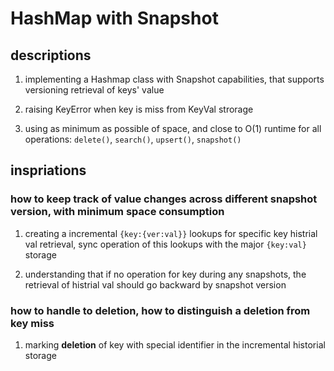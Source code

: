 # HashMap with Snapshot

## descriptions

1. implementing a Hashmap class with Snapshot capabilities, that supports versioning retrieval of keys' value

2. raising KeyError when key is miss from KeyVal strorage

3. using as minimum as possible of space, and close to O(1) runtime for all operations: `delete()`, `search()`, `upsert()`, `snapshot()`

## inspriations

### how to keep track of value changes across different snapshot version, with minimum space consumption

1. creating a incremental `{key:{ver:val}}` lookups for specific key histrial val retrieval, sync operation of this lookups with the major `{key:val}` storage

2. understanding that if no operation for key during any snapshots, the retrieval of histrial val should go backward by snapshot version

### how to handle to deletion, how to distinguish a deletion from key miss

1. marking **deletion** of key with special identifier in the incremental historial storage

